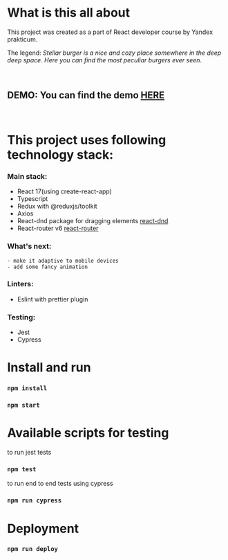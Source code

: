 # What is this all about

This project was created as a part of React developer course by Yandex prakticum.

The legend:
_Stellar burger is a nice and cozy place somewhere in the deep deep space. Here you can find the most peculiar burgers ever seen_.

&nbsp;

## DEMO: You can find the demo [HERE](https://burger.bonuts.ru)

&nbsp;

# This project uses following technology stack:

### Main stack:

- React 17(using create-react-app)
- Typescript
- Redux with @reduxjs/toolkit
- Axios
- React-dnd package for dragging elements [react-dnd](https://react-dnd.github.io/react-dnd/about)
- React-router v6 [react-router](https://github.com/reactjs/react-router.git)

### What's next:
    - make it adaptive to mobile devices
    - add some fancy animation

### Linters:

- Eslint with prettier plugin

### Testing:

- Jest
- Cypress

# Install and run

### `npm install`

### `npm start`

# Available scripts for testing

to run jest tests

### `npm test`

to run end to end tests using cypress

### `npm run cypress`

# Deployment

### `npm run deploy`
